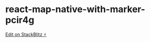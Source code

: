 # react-map-native-with-marker-pcir4g

[Edit on StackBlitz ⚡️](https://stackblitz.com/edit/react-map-native-with-marker-pcir4g)
